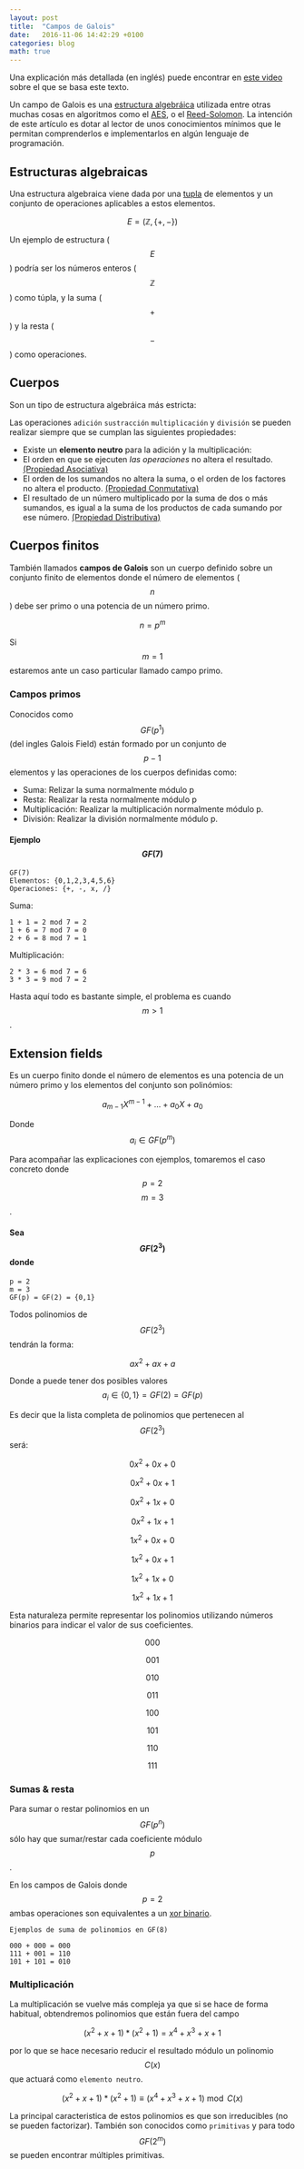 ```yaml
---
layout: post
title:  "Campos de Galois"
date:   2016-11-06 14:42:29 +0100
categories: blog
math: true
---
```


Una explicación más detallada (en inglés) puede encontrar en [este video](https://www.youtube.com/watch?v=x1v2tX4_dkQ) sobre el que se basa este texto.

Un campo de Galois es una [estructura algebráica](https://es.wikipedia.org/wiki/Estructura_algebraica) utilizada entre otras muchas cosas en algoritmos como el [AES](https://es.wikipedia.org/wiki/Advanced_Encryption_Standard), o el [Reed-Solomon](https://es.wikipedia.org/wiki/Reed-Solomon). La intención de este artículo es dotar al lector de unos conocimientos mínimos que le permitan comprenderlos e implementarlos en algún lenguaje de programación.


## Estructuras algebraicas

Una estructura algebraica viene dada por una [tupla](https://es.wikipedia.org/wiki/Tupla) de elementos y un conjunto de operaciones aplicables a estos elementos.

$$ E = (\mathbb{Z}, \{+, -\}) $$

Un ejemplo de estructura ($$E$$) podría ser los números enteros ($$\mathbb{Z}$$) como túpla, y la suma ($$+$$) y la resta ($$-$$) como operaciones.

## Cuerpos

Son un tipo de estructura algebráica más estricta:

Las operaciones `adición` `sustracción` `multiplicación` y `división` se pueden realizar siempre que se cumplan las siguientes propiedades:

- Existe un **elemento neutro** para la adición y la multiplicación:
- El orden en que se ejecuten *las operaciones* no altera el resultado. [(Propiedad Asociativa)](https://es.wikipedia.org/wiki/Asociatividad_(%C3%A1lgebra))
- El orden de los sumandos no altera la suma, o el orden de los factores no altera el producto. [(Propiedad Conmutativa)](https://es.wikipedia.org/wiki/Propiedad_conmutativa)
- El resultado de un número multiplicado por la suma de dos o más sumandos, es igual a la suma de los productos de cada sumando por ese número. [(Propiedad Distributiva)](https://es.wikipedia.org/wiki/Propiedad_distributiva)

## Cuerpos finitos
También llamados **campos de Galois** son un cuerpo definido sobre un conjunto finito de elementos donde el número de elementos ($$n$$) debe ser primo o una potencia de un número primo.

$$ n = p^m $$


Si $$m=1$$ estaremos ante un caso particular llamado campo primo.

### Campos primos

Conocidos como $$GF(p^1)$$ (del ingles Galois Field) están formado por un conjunto de $$p-1$$ elementos y las operaciones de los cuerpos definidas como:

- Suma: Relizar la suma normalmente módulo p
- Resta: Realizar la resta normalmente módulo p
- Multiplicación: Realizar la multiplicación normalmente módulo p.
- División: Realizar la división normalmente módulo p.


#### Ejemplo $$GF(7)$$

	GF(7)
	Elementos: {0,1,2,3,4,5,6}
	Operaciones: {+, -, x, /}

Suma:

	1 + 1 = 2 mod 7 = 2
	1 + 6 = 7 mod 7 = 0
	2 + 6 = 8 mod 7 = 1

Multiplicación:

	2 * 3 = 6 mod 7 = 6
	3 * 3 = 9 mod 7 = 2

Hasta aquí todo es bastante simple, el problema es cuando $$m>1$$.

## Extension fields

Es un cuerpo finito donde el número de elementos es una potencia de un número primo y los elementos del conjunto son polinómios:

$$ a_{m-1} X^{m-1} + ... + a_0 X + a_0 $$

Donde $$ a_i \in GF(p^m) $$

Para acompañar las explicaciones con ejemplos, tomaremos el caso concreto donde $$p=2$$  $$m=3$$.

#### Sea $$GF(2^3)$$ donde

	p = 2
	m = 3
	GF(p) = GF(2) = {0,1}

Todos polinomios de $$GF(2^3)$$ tendrán la forma:

$$ ax^2 + ax + a $$

Donde a puede tener dos posibles valores $$ a_i \in \{0, 1\} = GF(2) = GF(p)$$

Es decir que la lista completa de polinomios que pertenecen al $$GF(2^3)$$ será:

$$ 0x^2 + 0x + 0 $$

$$ 0x^2 + 0x + 1 $$

$$ 0x^2 + 1x + 0 $$

$$ 0x^2 + 1x + 1 $$

$$ 1x^2 + 0x + 0 $$

$$ 1x^2 + 0x + 1 $$

$$ 1x^2 + 1x + 0 $$

$$ 1x^2 + 1x + 1 $$

Esta naturaleza permite representar los polinomios utilizando números binarios para indicar el valor de sus
coeficientes.

$$ 000 $$

$$ 001 $$

$$ 010 $$

$$ 011 $$

$$ 100 $$

$$ 101 $$

$$ 110 $$

$$ 111 $$


### Sumas & resta
Para sumar o restar polinomios en un $$GF(p^n)$$ sólo hay que sumar/restar cada coeficiente módulo $$p$$.

En los campos de Galois donde $$p=2$$ ambas operaciones son equivalentes a un [xor binario](https://es.wikipedia.org/wiki/Disyunci%C3%B3n_exclusiva).

	Ejemplos de suma de polinomios en GF(8)

	000 + 000 = 000
	111 + 001 = 110
	101 + 101 = 010


### Multiplicación
La multiplicación se vuelve más compleja ya que si se hace de forma habitual, obtendremos polinomios que están fuera del campo

$$ (x^2 + x + 1) * (x^2 + 1) = x^4 + x^3 + x + 1 $$

por lo que se hace necesario reducir el resultado módulo un polinomio $$C(x)$$ que actuará como `elemento neutro`.

$$ (x^2 + x + 1) * (x^2 + 1) \equiv (x^4 + x^3 + x + 1) \bmod C(x) $$

La principal caracteristica de estos polinomios es que son irreducibles (no se pueden factorizar). También son conocidos como `primitivas` y para todo $$GF(2^m)$$ se pueden encontrar múltiples primitivas.
